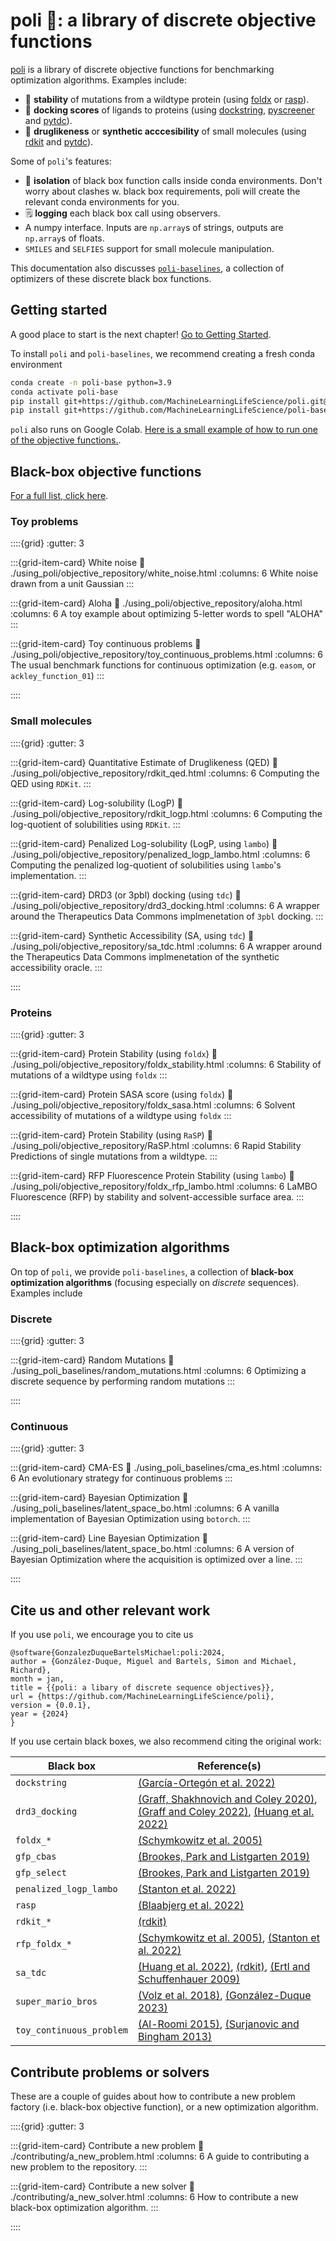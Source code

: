 # poli 🧪: a library of discrete objective functions

[poli](https://github.com/MachineLearningLifeScience/poli) is a library of discrete objective functions for benchmarking optimization algorithms. Examples include:
- 🔬 **stability** of mutations from a wildtype protein (using [foldx](https://foldxsuite.crg.eu/) or [rasp](https://github.com/KULL-Centre/_2022_ML-ddG-Blaabjerg)).
- 🧪 **docking scores** of ligands to proteins (using [dockstring](https://github.com/dockstring/dockstring), [pyscreener](https://github.com/coleygroup/pyscreener) and [pytdc](https://tdcommons.ai/functions/oracles/)).
- 💊 **druglikeness** or **synthetic acccesibility** of small molecules (using [rdkit](https://github.com/rdkit/rdkit) and [pytdc](https://tdcommons.ai/functions/oracles/)).

Some of `poli`'s features:
- 🔲 **isolation** of black box function calls inside conda environments. Don't worry about clashes w. black box requirements, poli will create the relevant conda environments for you.
- 🗒️ **logging** each black box call using observers.
-  A numpy interface. Inputs are `np.array`s of strings, outputs are `np.array`s of floats.
- `SMILES` and `SELFIES` support for small molecule manipulation.

This documentation also discusses [`poli-baselines`](https://github.com/MachineLearningLifeScience/poli-baselines), a collection of optimizers of these discrete black box functions.

## Getting started

A good place to start is the next chapter! [Go to Getting Started](./getting_started/getting_started.md).

To install `poli` and `poli-baselines`, we recommend creating a fresh conda environment

```bash
conda create -n poli-base python=3.9
conda activate poli-base
pip install git+https://github.com/MachineLearningLifeScience/poli.git@dev
pip install git+https://github.com/MachineLearningLifeScience/poli-baselines.git@main
```

`poli` also runs on Google Colab. [Here is a small example of how to run one of the objective functions.](https://colab.research.google.com/drive/1-IISCebWYfu0QhuCJ11wOag8aKOiPtls?usp=sharing).

## Black-box objective functions

[For a full list, click here](./using_poli/objective_repository/all_objectives.md).

### Toy problems

::::{grid}
:gutter: 3

:::{grid-item-card} White noise
:link: ./using_poli/objective_repository/white_noise.html
:columns: 6
White noise drawn from a unit Gaussian
:::

:::{grid-item-card} Aloha
:link: ./using_poli/objective_repository/aloha.html
:columns: 6
A toy example about optimizing 5-letter words to spell "ALOHA"
:::

:::{grid-item-card} Toy continuous problems
:link: ./using_poli/objective_repository/toy_continuous_problems.html
:columns: 6
The usual benchmark functions for continuous optimization (e.g. `easom`, or `ackley_function_01`)
:::

::::

### Small molecules

::::{grid}
:gutter: 3

:::{grid-item-card} Quantitative Estimate of Druglikeness (QED)
:link: ./using_poli/objective_repository/rdkit_qed.html
:columns: 6
Computing the QED using `RDKit`.
:::

:::{grid-item-card} Log-solubility (LogP)
:link: ./using_poli/objective_repository/rdkit_logp.html
:columns: 6
Computing the log-quotient of solubilities using `RDKit`.
:::

:::{grid-item-card} Penalized Log-solubility (LogP, using `lambo`)
:link: ./using_poli/objective_repository/penalized_logp_lambo.html
:columns: 6
Computing the penalized log-quotient of solubilities using `lambo`'s implementation.
:::

:::{grid-item-card} DRD3 (or 3pbl) docking (using `tdc`)
:link: ./using_poli/objective_repository/drd3_docking.html
:columns: 6
A wrapper around the Therapeutics Data Commons implmenetation of `3pbl` docking.
:::

:::{grid-item-card} Synthetic Accessibility (SA, using `tdc`)
:link: ./using_poli/objective_repository/sa_tdc.html
:columns: 6
A wrapper around the Therapeutics Data Commons implmenetation of the synthetic accessibility oracle.
:::

::::

### Proteins

::::{grid}
:gutter: 3

:::{grid-item-card} Protein Stability (using `foldx`)
:link: ./using_poli/objective_repository/foldx_stability.html
:columns: 6
Stability of mutations of a wildtype using `foldx`
:::

:::{grid-item-card} Protein SASA score (using `foldx`)
:link: ./using_poli/objective_repository/foldx_sasa.html
:columns: 6
Solvent accessibility of mutations of a wildtype using `foldx`
:::

:::{grid-item-card} Protein Stability (using `RaSP`)
:link: ./using_poli/objective_repository/RaSP.html
:columns: 6
Rapid Stability Predictions of single mutations from a wildtype.
:::

:::{grid-item-card} RFP Fluorescence Protein Stability (using `lambo`)
:link: ./using_poli/objective_repository/foldx_rfp_lambo.html
:columns: 6
LaMBO Fluorescence (RFP) by stability and solvent-accessible surface area.
:::

::::


## Black-box optimization algorithms

On top of `poli`, we provide `poli-baselines`, a collection of **black-box optimization algorithms** (focusing especially on *discrete* sequences). Examples include

### Discrete

::::{grid}
:gutter: 3

:::{grid-item-card} Random Mutations
:link: ./using_poli_baselines/random_mutations.html
:columns: 6
Optimizing a discrete sequence by performing random mutations
:::

::::

### Continuous

::::{grid}
:gutter: 3

:::{grid-item-card} CMA-ES
:link: ./using_poli_baselines/cma_es.html
:columns: 6
An evolutionary strategy for continuous problems
:::

:::{grid-item-card} Bayesian Optimization
:link: ./using_poli_baselines/latent_space_bo.html
:columns: 6
A vanilla implementation of Bayesian Optimization using `botorch`.
:::

:::{grid-item-card} Line Bayesian Optimization
:link: ./using_poli_baselines/latent_space_bo.html
:columns: 6
A version of Bayesian Optimization where the acquisition is optimized over a line.
:::

::::

## Cite us and other relevant work

If you use `poli`, we encourage you to cite us

```
@software{GonzalezDuqueBartelsMichael:poli:2024,
author = {González-Duque, Miguel and Bartels, Simon and Michael, Richard},
month = jan,
title = {{poli: a libary of discrete sequence objectives}},
url = {https://github.com/MachineLearningLifeScience/poli},
version = {0.0.1},
year = {2024}
}
```

If you use certain black boxes, we also recommend citing the original work:

|Black box|Reference(s)|
|---------|---------|
|`dockstring`|[(García-Ortegón et al. 2022)](https://pubs.acs.org/doi/10.1021/acs.jcim.1c01334)|
|`drd3_docking`|[(Graff, Shakhnovich and Coley 2020)](https://pubs.acs.org/doi/10.1021/acs.jcim.1c01334), [(Graff and Coley 2022)](https://joss.theoj.org/papers/10.21105/joss.03950), [(Huang et al. 2022)](https://www.nature.com/articles/s41589-022-01131-2)|
|`foldx_*`|[(Schymkowitz et al. 2005)](https://academic.oup.com/nar/article/33/suppl_2/W382/2505499)|
|`gfp_cbas`|[(Brookes, Park and Listgarten 2019)](https://proceedings.mlr.press/v97/brookes19a.html)|
|`gfp_select`|[(Brookes, Park and Listgarten 2019)](https://proceedings.mlr.press/v97/brookes19a.html)|
|`penalized_logp_lambo`|[(Stanton et al. 2022)](https://github.com/samuelstanton/lambo)|
|`rasp`|[(Blaabjerg et al. 2022)](https://github.com/KULL-Centre/_2022_ML-ddG-Blaabjerg)|
|`rdkit_*`|[(rdkit)](https://github.com/rdkit/rdkit)|
|`rfp_foldx_*`|[(Schymkowitz et al. 2005)](https://academic.oup.com/nar/article/33/suppl_2/W382/2505499), [(Stanton et al. 2022)](https://github.com/samuelstanton/lambo)|
|`sa_tdc`|[(Huang et al. 2022)](https://www.nature.com/articles/s41589-022-01131-2), [(rdkit)](https://github.com/rdkit/rdkit), [(Ertl and Schuffenhauer 2009)](https://link.springer.com/article/10.1186/1758-2946-1-8)|
|`super_mario_bros`|[(Volz et al. 2018)](https://github.com/CIGbalance/DagstuhlGAN), [(González-Duque 2023)](https://github.com/miguelgondu/minimal_VAE_on_Mario) |
|`toy_continuous_problem`|[(Al-Roomi 2015)](https://www.al-roomi.org/benchmarks/unconstrained), [(Surjanovic and Bingham 2013)](https://www.sfu.ca/~ssurjano/optimization.html) |


## Contribute problems or solvers

These are a couple of guides about how to contribute a new problem factory (i.e. black-box objective function), or a new optimization algorithm.

::::{grid}
:gutter: 3

:::{grid-item-card} Contribute a new problem
:link: ./contributing/a_new_problem.html
:columns: 6
A guide to contributing a new problem to the repository.
:::

:::{grid-item-card} Contribute a new solver
:link: ./contributing/a_new_solver.html
:columns: 6
How to contribute a new black-box optimization algorithm.
:::


::::

